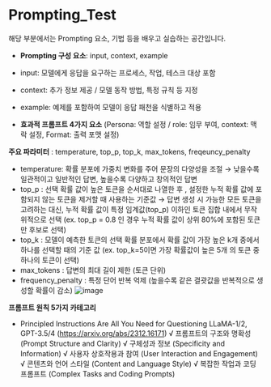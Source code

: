 # Prompting_Test
해당 부분에서는 Prompting 요소, 기법 등을 배우고 실습하는 공간입니다.

- **Prompting 구성 요소**: input, context, example
- input: 모델에게 응답을 요구하는 프로세스, 작업, 테스크 대상 포함
- context: 추가 정보 제공 / 모델 동작 방법, 특정 규칙 등 지정
- example: 예제를 포함하여 모델이 응답 패천을 식별하고 적용
  
- **효과적 프롬프트 4가지 요소** (Persona: 역할 설정 / role: 임무 부여, context: 맥락 설정, Format: 출력 포맷 설정)

**주요 파라미터** : temperature, top_p, top_k, max_tokens, freqeuncy_penalty
- temperature: 확률 분포에 가중치 변화를 주어 문장의 다양성을 조절 →  낮을수록 일관적이고 일반적인 답변, 높을수록 다양하고 창의적인 답변
- top_p : 선택 확률 값이 높은 토큰을 순서대로 나열한 후 , 설정한 누적 확률 값에 포함되지 않는 토큰을 제거할 때 사용하는 기준값  → 답변 생성 시 가능한 모든 토큰을 고려하는 대신, 누적 확률 값이 특정 임계값(top_p) 이하인 토큰 집합 내에서 무작위적으로 선택 (ex. top_p = 0.8 인 경우 누적 확률 값이 상위 80%에 포함된 토큰만 후보로 선택)
- top_k : 모델이 예측한 토큰의 선택 확률 분포에서 확률 값이 가장 높은 k개 중에서 하나를 선택할 때의 기준 값 (ex. top_k=5이면 가장 확률값이 높은 5개 의 토큰 중 하나의 토큰이 선택)
- max_tokens : 답변의 최대 길이 제한 (토큰 단위)
- frequency_penalty : 특정 단어 반복 억제 (높을수록 같은 결괏값을 반복적으로 생성할 확률이 감소)
![image](https://github.com/user-attachments/assets/1e03af03-7024-40e6-b449-d2a38198315c)

**프롬프트 원칙 5가지 카테고리**
- Principled Instructions Are All You Need for Questioning LLaMA-1/2, GPT-3.5/4 (https://arxiv.org/abs/2312.16171)
 √ 프롬프트의 구조와 명확성 (Prompt Structure and Clarity)
 √ 구체성과 정보 (Specificity and Information)
 √ 사용자 상호작용과 참여 (User Interaction and Engagement)
 √ 콘텐츠와 언어 스타일 (Content and Language Style)
 √ 복잡한 작업과 코딩 프롬프트 (Complex Tasks and Coding Prompts)

